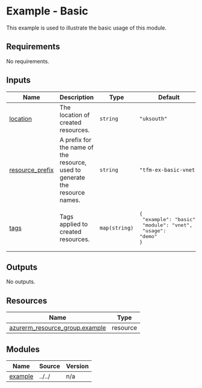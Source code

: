# Example - Basic

This example is used to illustrate the basic usage of this module.

<!-- BEGIN_TF_DOCS -->
## Requirements

No requirements.

## Inputs

| Name | Description | Type | Default | Required |
|------|-------------|------|---------|:--------:|
| <a name="input_location"></a> [location](#input\_location) | The location of created resources. | `string` | `"uksouth"` | no |
| <a name="input_resource_prefix"></a> [resource\_prefix](#input\_resource\_prefix) | A prefix for the name of the resource, used to generate the resource names. | `string` | `"tfm-ex-basic-vnet"` | no |
| <a name="input_tags"></a> [tags](#input\_tags) | Tags applied to created resources. | `map(string)` | <pre>{<br>  "example": "basic",<br>  "module": "vnet",<br>  "usage": "demo"<br>}</pre> | no |

## Outputs

No outputs.

## Resources

| Name | Type |
|------|------|
| [azurerm_resource_group.example](https://registry.terraform.io/providers/hashicorp/azurerm/latest/docs/resources/resource_group) | resource |

## Modules

| Name | Source | Version |
|------|--------|---------|
| <a name="module_example"></a> [example](#module\_example) | ../../ | n/a |
<!-- END_TF_DOCS -->
